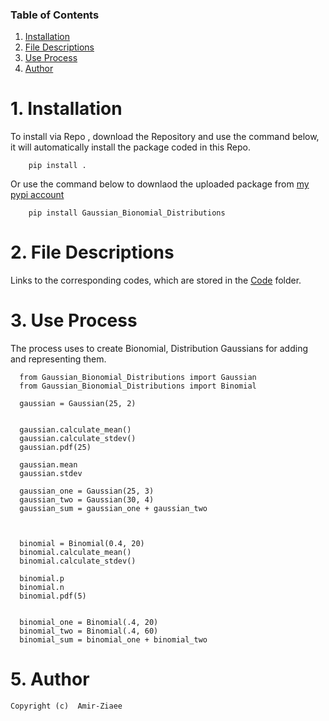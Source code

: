 

### Table of Contents

1. [Installation](#installation)
3. [File Descriptions](#files)
2. [Use Process](#motivation)
4. [Author](#licensing)

# 1. Installation <a name="installation"></a>

To install via Repo , download the Repository and use the command below, it will automatically install  the package coded in this Repo.

		pip install .
Or use the command below to downlaod the uploaded package from [my pypi account](https://pypi.org/project/Gaussian-Bionomial-Distributions/)

		pip install Gaussian_Bionomial_Distributions
        
# 2. File Descriptions <a name="files"></a>

Links to the corresponding codes, which are stored in the [Code](https://github.com/A2Amir/How-to-make-a-python-package-and-upload-it-to-pypi-/tree/master/Package/Gaussian_Bionomial_Distributions) folder.

# 3. Use Process <a name="motivation"></a>

The process uses to create Bionomial, Distribution Gaussians for adding and representing them.

      from Gaussian_Bionomial_Distributions import Gaussian
      from Gaussian_Bionomial_Distributions import Binomial

      gaussian = Gaussian(25, 2)

      
      gaussian.calculate_mean()
      gaussian.calculate_stdev()
      gaussian.pdf(25)
    
      gaussian.mean
      gaussian.stdev
      
      gaussian_one = Gaussian(25, 3)
      gaussian_two = Gaussian(30, 4)
      gaussian_sum = gaussian_one + gaussian_two
      
      
      
      binomial = Binomial(0.4, 20)
      binomial.calculate_mean()
      binomial.calculate_stdev()
      
      binomial.p
      binomial.n
      binomial.pdf(5)
      
      
      binomial_one = Binomial(.4, 20)
      binomial_two = Binomial(.4, 60)
      binomial_sum = binomial_one + binomial_two
      
# 5. Author <a name="licensing"></a>
	Copyright (c)  Amir-Ziaee 
